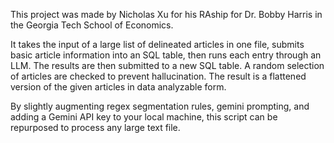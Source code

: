 This project was made by Nicholas Xu for his RAship for Dr. Bobby Harris in the Georgia Tech School of Economics.

It takes the input of a large list of delineated articles in one file, submits basic article information into an SQL
table, then runs each entry through an LLM. The results are then submitted to a new SQL table. A random selection of
articles are checked to prevent hallucination. The result is a flattened version of the given articles in data 
analyzable form. 

By slightly augmenting regex segmentation rules, gemini prompting, and adding a Gemini API key to your local machine,
this script can be repurposed to process any large text file.
